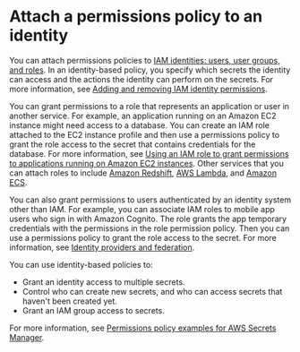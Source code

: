# Attach a permissions policy to an identity<a name="auth-and-access_iam-policies"></a>

You can attach permissions policies to [IAM identities: users, user groups, and roles](https://docs.aws.amazon.com/IAM/latest/UserGuide/id.html)\. In an identity\-based policy, you specify which secrets the identity can access and the actions the identity can perform on the secrets\. For more information, see [Adding and removing IAM identity permissions](https://docs.aws.amazon.com/IAM/latest/UserGuide/access_policies_manage-attach-detach.html)\.

You can grant permissions to a role that represents an application or user in another service\. For example, an application running on an Amazon EC2 instance might need access to a database\. You can create an IAM role attached to the EC2 instance profile and then use a permissions policy to grant the role access to the secret that contains credentials for the database\. For more information, see [Using an IAM role to grant permissions to applications running on Amazon EC2 instances](https://docs.aws.amazon.com/IAM/latest/UserGuide/id_roles_use_switch-role-ec2.html)\. Other services that you can attach roles to include [Amazon Redshift](https://docs.aws.amazon.com/redshift/latest/dg/c-getting-started-using-spectrum-add-role.html), [AWS Lambda](https://docs.aws.amazon.com/lambda/latest/dg/lambda-permissions.html), and [Amazon ECS](https://docs.aws.amazon.com/AmazonECS/latest/developerguide/task_execution_IAM_role.html)\.

You can also grant permissions to users authenticated by an identity system other than IAM\. For example, you can associate IAM roles to mobile app users who sign in with Amazon Cognito\. The role grants the app temporary credentials with the permissions in the role permission policy\. Then you can use a permissions policy to grant the role access to the secret\. For more information, see [Identity providers and federation](https://docs.aws.amazon.com/IAM/latest/UserGuide/id_roles_providers.html)\.

You can use identity\-based policies to:
+ Grant an identity access to multiple secrets\.
+ Control who can create new secrets, and who can access secrets that haven't been created yet\.
+ Grant an IAM group access to secrets\.

For more information, see [Permissions policy examples for AWS Secrets Manager](auth-and-access_examples.md)\.